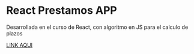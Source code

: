 # React Prestamos APP

Desarrollada en el curso de React, con algoritmo en JS para el calculo de plazos


<a href="prestamosapp.netlify.app">LINK AQUI </a> 



